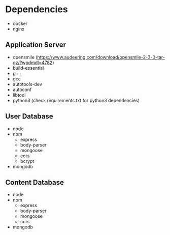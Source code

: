 # Dependencies

- docker
- nginx

## Application Server

- opensmile (https://www.audeering.com/download/opensmile-2-3-0-tar-gz/?wpdmdl=4782)
- build-essential
- g++
- gcc
- autotools-dev
- autoconf
- libtool
- python3 (check requirements.txt for python3 dependencies)

## User Database

- node
- npm
	- express
	- body-parser
	- mongoose
	- cors
	- bcrypt
- mongodb

## Content Database

- node
- npm
	- express
	- body-parser
	- mongoose
	- cors
- mongodb